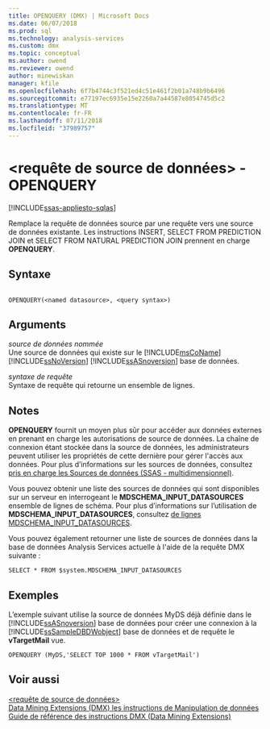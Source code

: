 ```yaml
---
title: OPENQUERY (DMX) | Microsoft Docs
ms.date: 06/07/2018
ms.prod: sql
ms.technology: analysis-services
ms.custom: dmx
ms.topic: conceptual
ms.author: owend
ms.reviewer: owend
author: minewiskan
manager: kfile
ms.openlocfilehash: 6f7b4744c3f521ed4c51e461f2b01a748b9b6496
ms.sourcegitcommit: e77197ec6935e15e2260a7a44587e8054745d5c2
ms.translationtype: MT
ms.contentlocale: fr-FR
ms.lasthandoff: 07/11/2018
ms.locfileid: "37989757"
---
```

# <a name="ltsource-data-querygt---openquery"></a>&lt;requête de source de données&gt; -OPENQUERY
[!INCLUDE[ssas-appliesto-sqlas](../includes/ssas-appliesto-sqlas.md)]

  Remplace la requête de données source par une requête vers une source de données existante. Les instructions INSERT, SELECT FROM PREDICTION JOIN et SELECT FROM NATURAL PREDICTION JOIN prennent en charge **OPENQUERY**.  
  
## <a name="syntax"></a>Syntaxe  
  
```  
  
OPENQUERY(<named datasource>, <query syntax>)  
```  
  
## <a name="arguments"></a>Arguments  
 *source de données nommée*  
 Une source de données qui existe sur le [!INCLUDE[msCoName](../includes/msconame-md.md)] [!INCLUDE[ssNoVersion](../includes/ssnoversion-md.md)] [!INCLUDE[ssASnoversion](../includes/ssasnoversion-md.md)] base de données.  
  
 *syntaxe de requête*  
 Syntaxe de requête qui retourne un ensemble de lignes.  
  
## <a name="remarks"></a>Notes  
 **OPENQUERY** fournit un moyen plus sûr pour accéder aux données externes en prenant en charge les autorisations de source de données. La chaîne de connexion étant stockée dans la source de données, les administrateurs peuvent utiliser les propriétés de cette dernière pour gérer l'accès aux données. Pour plus d’informations sur les sources de données, consultez [pris en charge les Sources de données &#40;SSAS - multidimensionnel&#41;](../analysis-services/multidimensional-models/supported-data-sources-ssas-multidimensional.md).  
  
 Vous pouvez obtenir une liste des sources de données qui sont disponibles sur un serveur en interrogeant le **MDSCHEMA_INPUT_DATASOURCES** ensemble de lignes de schéma. Pour plus d’informations sur l’utilisation de **MDSCHEMA_INPUT_DATASOURCES**, consultez [de lignes MDSCHEMA_INPUT_DATASOURCES](../analysis-services/schema-rowsets/ole-db-olap/mdschema-input-datasources-rowset.md).  
  
 Vous pouvez également retourner une liste de sources de données dans la base de données Analysis Services actuelle à l'aide de la requête DMX suivante :  
  
 `SELECT * FROM $system.MDSCHEMA_INPUT_DATASOURCES`  
  
## <a name="examples"></a>Exemples  
 L’exemple suivant utilise la source de données MyDS déjà définie dans le [!INCLUDE[ssASnoversion](../includes/ssasnoversion-md.md)] base de données pour créer une connexion à la [!INCLUDE[ssSampleDBDWobject](../includes/sssampledbdwobject-md.md)] base de données et de requête le **vTargetMail** vue.  
  
```  
OPENQUERY (MyDS,'SELECT TOP 1000 * FROM vTargetMail')  
```  
  
## <a name="see-also"></a>Voir aussi  
 [&#60;requête de source de données&#62;](../dmx/source-data-query.md)   
 [Data Mining Extensions &#40;DMX&#41; les instructions de Manipulation de données](../dmx/dmx-statements-data-manipulation.md)   
 [Guide de référence des instructions DMX &#40;Data Mining Extensions&#41;](../dmx/data-mining-extensions-dmx-statements.md)  
  
  
